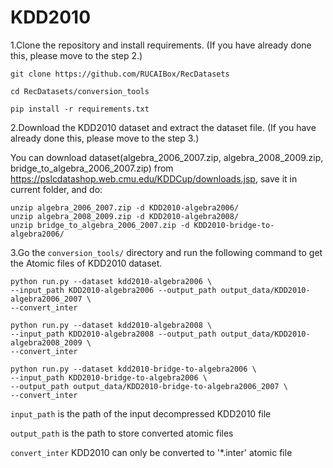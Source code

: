 # KDD2010

1.Clone the repository and install requirements. 
(If you have already done this, please move to the step 2.)

```
git clone https://github.com/RUCAIBox/RecDatasets

cd RecDatasets/conversion_tools

pip install -r requirements.txt
```

2.Download the KDD2010 dataset and extract the dataset file.
(If you have already done this, please move to the step 3.)

You can download dataset(algebra_2006_2007.zip, algebra_2008_2009.zip, bridge_to_algebra_2006_2007.zip) from https://pslcdatashop.web.cmu.edu/KDDCup/downloads.jsp,
save it in current folder, and do:

```
unzip algebra_2006_2007.zip -d KDD2010-algebra2006/
unzip algebra_2008_2009.zip -d KDD2010-algebra2008/
unzip bridge_to_algebra_2006_2007.zip -d KDD2010-bridge-to-algebra2006/
```

3.Go the ``conversion_tools/`` directory 
and run the following command to get the Atomic files of KDD2010 dataset.

```
python run.py --dataset kdd2010-algebra2006 \ 
--input_path KDD2010-algebra2006 --output_path output_data/KDD2010-algebra2006_2007 \
--convert_inter

python run.py --dataset kdd2010-algebra2008 \ 
--input_path KDD2010-algebra2008 --output_path output_data/KDD2010-algebra2008_2009 \
--convert_inter

python run.py --dataset kdd2010-bridge-to-algebra2006 \ 
--input_path KDD2010-bridge-to-algebra2006 \
--output_path output_data/KDD2010-bridge-to-algebra2006_2007 \
--convert_inter
```

`input_path` is the path of the input decompressed KDD2010 file

`output_path` is the path to store converted atomic files

 `convert_inter` KDD2010 can only be converted to '*.inter' atomic file
